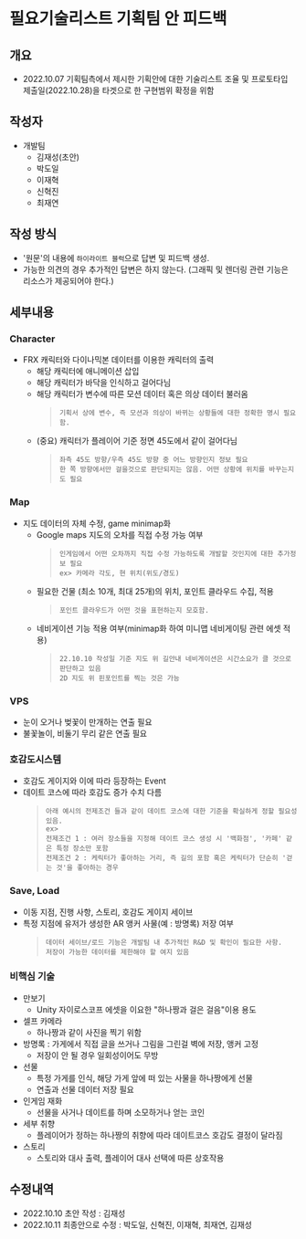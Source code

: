# 필요기술리스트 기획팀 안 피드백

## 개요
- 2022.10.07 기획팀측에서 제시한 기획안에 대한 기술리스트 조율 및 프로토타입 제출일(2022.10.28)을 타겟으로 한 구현범위 확정을 위함

## 작성자
- 개발팀
  - 김재성(초안)
  - 박도일
  - 이재혁
  - 신혁진
  - 최재연

## 작성 방식
- '원문'의 내용에 `하이라이트 블럭`으로 답변 및 피드백 생성.
- 가능한 의견의 경우 추가적인 답변은 하지 않는다. (그래픽 및 렌더링 관련 기능은 리소스가 제공되어야 한다.)

## 세부내용

### Character
- FRX 캐릭터와 다이나믹본 데이터를 이용한 캐릭터의 출력
  - 해당 캐릭터에 애니메이션 삽입
  - 해당 캐릭터가 바닥을 인식하고 걸어다님
  - 해당 캐릭터가 변수에 따른 모션 데이터 혹은 의상 데이터 불러옴
    > `기획서 상에 변수, 즉 모션과 의상이 바뀌는 상황들에 대한 정확한 명시 필요함.`
  - (중요) 캐릭터가 플레이어 기준 정면 45도에서 같이 걸어다님
    > `좌측 45도 방향/우측 45도 방향 중 어느 방향인지 정보 필요`<br>
     `한 쪽 방향에서만 걸을것으로 판단되지는 않음. 어떤 상황에 위치를 바꾸는지도 필요`

### Map
- 지도 데이터의 자체 수정, game minimap화
  - Google maps 지도의 오차를 직접 수정 가능 여부
    > `인게임에서 어떤 오차까지 직접 수정 가능하도록 개발할 것인지에 대한 추가정보 필요`<br>
    `ex> 카메라 각도, 현 위치(위도/경도)`
  - 필요한 건물 (최소 10개, 최대 25개)의 위치, 포인트 클라우드 수집, 적용
    > `포인트 클라우드가 어떤 것을 표현하는지 모호함.`
  - 네비게이션 기능 적용 여부(minimap화 하여 미니맵 네비게이팅 관련 에셋 적용)
    > `22.10.10 작성일 기준 지도 위 길안내 네비게이션은 시간소요가 클 것으로 판단하고 있음`<br>
     `2D 지도 위 핀포인트를 찍는 것은 가능`

### VPS
- 눈이 오거나 벚꽃이 만개하는 연출 필요
- 불꽃놀이, 비둘기 무리 같은 연출 필요

### 호감도시스템
- 호감도 게이지와 이에 따라 등장하는 Event
- 데이트 코스에 따라 호감도 증가 수치 다름
  > `아래 예시의 전제조건 들과 같이 데이트 코스에 대한 기준을 확실하게 정할 필요성 있음.`<br>
  `ex>`<br>
  `전제조건 1 : 여러 장소들을 지정해 데이트 코스 생성 시 '백화점', '카페' 같은 특정 장소만 포함`<br>
  `전제조건 2 : 케릭터가 좋아하는 거리, 즉 길의 포함 혹은 케릭터가 단순히 '걷는 것'을 좋아하는 경우`

### Save, Load
- 이동 지점, 진행 사항, 스토리, 호감도 게이지 세이브
- 특정 지점에 유저가 생성한 AR 앵커 사물(예 : 방명록) 저장 여부
  > `데이터 세이브/로드 기능은 개발팀 내 추가적인 R&D 및 확인이 필요한 사항.`<br>
  `저장이 가능한 데이터를 제한해야 할 여지 있음`

### 비핵심 기술
- 만보기
  -  Unity 자이로스코프 에셋을 이요한 "하나짱과 걸은 걸음"이용 용도
- 셀프 카메라
  - 하나짱과 같이 사진을 찍기 위함
- 방명록 : 가게에서 직접 글을 쓰거나 그림을 그린걸 벽에 저장, 앵커 고정
  - 저장이 안 될 경우 일회성이어도 무방
- 선물
  - 특정 가게를 인식, 해당 가게 앞에 떠 있는 사물을 하나짱에게 선물
  - 연출과 선물 데이터 저장 필요
- 인게임 재화
  - 선물을 사거나 데이트를 하며 소모하거나 얻는 코인
- 세부 취향
  - 플레이어가 정하는 하나짱의 취향에 따라 데이트코스 호감도 결정이 달라짐
- 스토리
  - 스토리와 대사 출력, 플레이어 대사 선택에 따른 상호작용

## 수정내역
- 2022.10.10 초안 작성 : 김재성
- 2022.10.11 최종안으로 수정 : 박도일, 신혁진, 이재혁, 최재연, 김재성